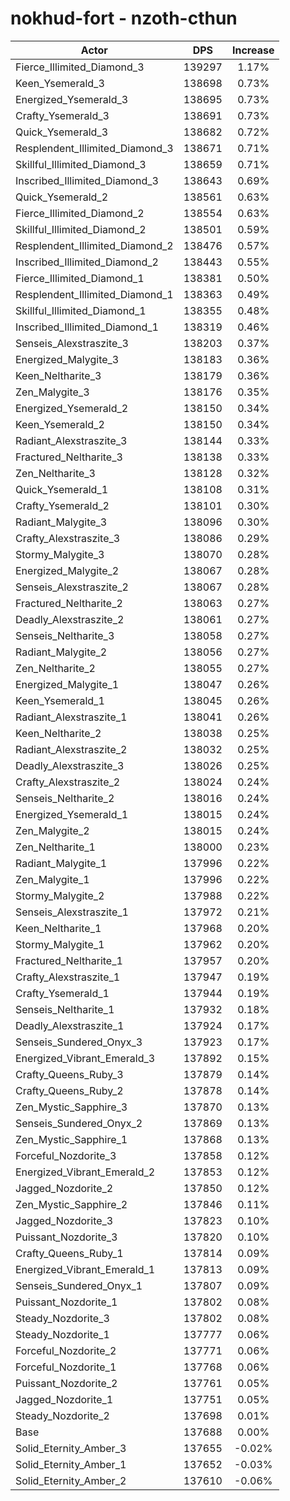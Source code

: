 # nokhud-fort - nzoth-cthun
| Actor | DPS | Increase |
|---|:---:|:---:|
|Fierce_Illimited_Diamond_3|139297|1.17%|
|Keen_Ysemerald_3|138698|0.73%|
|Energized_Ysemerald_3|138695|0.73%|
|Crafty_Ysemerald_3|138691|0.73%|
|Quick_Ysemerald_3|138682|0.72%|
|Resplendent_Illimited_Diamond_3|138671|0.71%|
|Skillful_Illimited_Diamond_3|138659|0.71%|
|Inscribed_Illimited_Diamond_3|138643|0.69%|
|Quick_Ysemerald_2|138561|0.63%|
|Fierce_Illimited_Diamond_2|138554|0.63%|
|Skillful_Illimited_Diamond_2|138501|0.59%|
|Resplendent_Illimited_Diamond_2|138476|0.57%|
|Inscribed_Illimited_Diamond_2|138443|0.55%|
|Fierce_Illimited_Diamond_1|138381|0.50%|
|Resplendent_Illimited_Diamond_1|138363|0.49%|
|Skillful_Illimited_Diamond_1|138355|0.48%|
|Inscribed_Illimited_Diamond_1|138319|0.46%|
|Senseis_Alexstraszite_3|138203|0.37%|
|Energized_Malygite_3|138183|0.36%|
|Keen_Neltharite_3|138179|0.36%|
|Zen_Malygite_3|138176|0.35%|
|Energized_Ysemerald_2|138150|0.34%|
|Keen_Ysemerald_2|138150|0.34%|
|Radiant_Alexstraszite_3|138144|0.33%|
|Fractured_Neltharite_3|138138|0.33%|
|Zen_Neltharite_3|138128|0.32%|
|Quick_Ysemerald_1|138108|0.31%|
|Crafty_Ysemerald_2|138101|0.30%|
|Radiant_Malygite_3|138096|0.30%|
|Crafty_Alexstraszite_3|138086|0.29%|
|Stormy_Malygite_3|138070|0.28%|
|Energized_Malygite_2|138067|0.28%|
|Senseis_Alexstraszite_2|138067|0.28%|
|Fractured_Neltharite_2|138063|0.27%|
|Deadly_Alexstraszite_2|138061|0.27%|
|Senseis_Neltharite_3|138058|0.27%|
|Radiant_Malygite_2|138056|0.27%|
|Zen_Neltharite_2|138055|0.27%|
|Energized_Malygite_1|138047|0.26%|
|Keen_Ysemerald_1|138045|0.26%|
|Radiant_Alexstraszite_1|138041|0.26%|
|Keen_Neltharite_2|138038|0.25%|
|Radiant_Alexstraszite_2|138032|0.25%|
|Deadly_Alexstraszite_3|138026|0.25%|
|Crafty_Alexstraszite_2|138024|0.24%|
|Senseis_Neltharite_2|138016|0.24%|
|Energized_Ysemerald_1|138015|0.24%|
|Zen_Malygite_2|138015|0.24%|
|Zen_Neltharite_1|138000|0.23%|
|Radiant_Malygite_1|137996|0.22%|
|Zen_Malygite_1|137996|0.22%|
|Stormy_Malygite_2|137988|0.22%|
|Senseis_Alexstraszite_1|137972|0.21%|
|Keen_Neltharite_1|137968|0.20%|
|Stormy_Malygite_1|137962|0.20%|
|Fractured_Neltharite_1|137957|0.20%|
|Crafty_Alexstraszite_1|137947|0.19%|
|Crafty_Ysemerald_1|137944|0.19%|
|Senseis_Neltharite_1|137932|0.18%|
|Deadly_Alexstraszite_1|137924|0.17%|
|Senseis_Sundered_Onyx_3|137923|0.17%|
|Energized_Vibrant_Emerald_3|137892|0.15%|
|Crafty_Queens_Ruby_3|137879|0.14%|
|Crafty_Queens_Ruby_2|137878|0.14%|
|Zen_Mystic_Sapphire_3|137870|0.13%|
|Senseis_Sundered_Onyx_2|137869|0.13%|
|Zen_Mystic_Sapphire_1|137868|0.13%|
|Forceful_Nozdorite_3|137858|0.12%|
|Energized_Vibrant_Emerald_2|137853|0.12%|
|Jagged_Nozdorite_2|137850|0.12%|
|Zen_Mystic_Sapphire_2|137846|0.11%|
|Jagged_Nozdorite_3|137823|0.10%|
|Puissant_Nozdorite_3|137820|0.10%|
|Crafty_Queens_Ruby_1|137814|0.09%|
|Energized_Vibrant_Emerald_1|137813|0.09%|
|Senseis_Sundered_Onyx_1|137807|0.09%|
|Puissant_Nozdorite_1|137802|0.08%|
|Steady_Nozdorite_3|137802|0.08%|
|Steady_Nozdorite_1|137777|0.06%|
|Forceful_Nozdorite_2|137771|0.06%|
|Forceful_Nozdorite_1|137768|0.06%|
|Puissant_Nozdorite_2|137761|0.05%|
|Jagged_Nozdorite_1|137751|0.05%|
|Steady_Nozdorite_2|137698|0.01%|
|Base|137688|0.00%|
|Solid_Eternity_Amber_3|137655|-0.02%|
|Solid_Eternity_Amber_1|137652|-0.03%|
|Solid_Eternity_Amber_2|137610|-0.06%|
